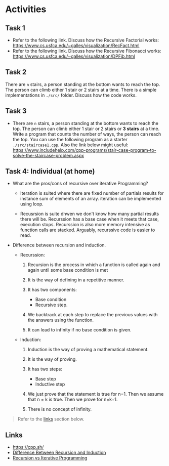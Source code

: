 # Activities

## Task 1

- Refer to the following link. Discuss how the
  Recursive Factorial works:
  https://www.cs.usfca.edu/~galles/visualization/RecFact.html
- Refer to the following link. Discuss how the Recursive Fibonacci works:
  https://www.cs.usfca.edu/~galles/visualization/DPFib.html

## Task 2

There are `n` stairs, a person standing at the bottom wants to reach the top. The person can climb either 1 stair or 2 stairs at a time. There is a simple implementations in `./src/` folder. Discuss how the code works.

## Task 3

- There are `n` stairs, a person standing at the bottom wants to reach the top. The person can climb either 1 stair or 2 stairs or **3 stairs** at a time. Write a program that counts the number of ways, the person can reach the top. You can use the following program as a starter `./src/staircase1.cpp`. Also the link below might useful:
  https://www.includehelp.com/cpp-programs/stair-case-program-to-solve-the-staircase-problem.aspx

## Task 4: Individual (at home)

- What are the pros/cons of recursive over iterative Programming?

    - Iteration is suited where there are fixed number of partials results for instance sum of elements of an array. iteration can be implemented using loop.

    - Recusrsion is suite dhwen we don't know how many partial results there will be. Recurssion has a base case when it meets that case, execution stops. Recurssion is also more memory intensive as function calls are stacked. Arguably, recurssive code is easier to read.
   
- Difference between recursion and induction.

  - Recurssion:
    1. Recursion is the process in which a function is called again and again until some base condition is met
    2. It is the way of defining in a repetitive manner.
    3. It has two components:

        - Base condition
        - Recursive step.
    4. We backtrack at each step to replace the previous values with the answers using the function.
    5. It can lead to infinity if no base condition is given. 
  
  - Induction:
    1. Induction is the way of proving a mathematical statement. 
    2. It is the way of proving.
    3. It has two steps:

        - Base step
        - Inductive step
    4. We just prove that the statement is true for n=1. Then we assume that n = k is true. Then we prove for n=k+1.
    5. There is no concept of infinity. 

> Refer to the [links](#links) section below.

## Links

- https://cpp.sh/
- [Difference Between Recursion and Induction](https://www.geeksforgeeks.org/difference-between-recursion-and-induction/)
- [Recursion vs Iterative Programming](https://www.softwaretestinghelp.com/recursion-in-cpp/)
